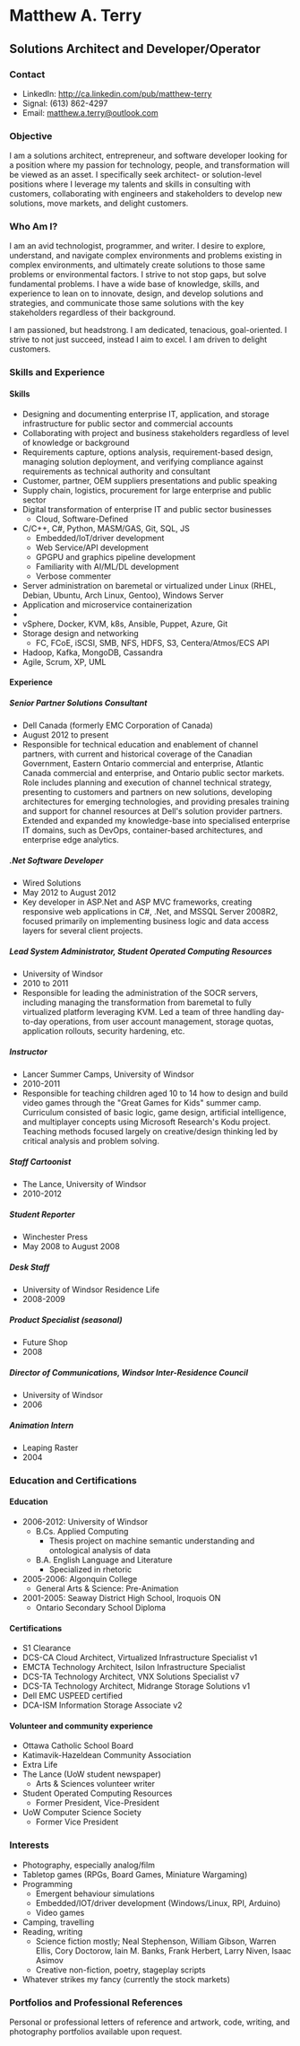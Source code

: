 # Matthew A. Terry
## Solutions Architect and Developer/Operator
### Contact

  - LinkedIn: http://ca.linkedin.com/pub/matthew-terry
  - Signal: (613) 862-4297
  - Email: matthew.a.terry@outlook.com

### Objective

I am a solutions architect, entrepreneur, and software developer looking for a position where my passion for technology, people, and transformation will be viewed as an asset. I specifically seek architect- or solution-level positions where I leverage my talents and skills in consulting with customers, collaborating with engineers and stakeholders to develop new solutions, move markets, and delight customers.

### Who Am I?

I am an avid technologist, programmer, and writer. I desire to explore, understand, and navigate complex environments and problems existing in complex environments, and ultimately create solutions to those same problems or environmental factors. I strive to not stop gaps, but solve fundamental problems. I have a wide base of knowledge, skills, and experience to lean on to innovate, design, and develop solutions and strategies, and communicate those same solutions with the key stakeholders regardless of their background.

I am passioned, but headstrong. I am dedicated, tenacious, goal-oriented. I strive to not just succeed, instead I aim to excel. I am driven to delight customers.

### Skills and Experience
#### Skills

  - Designing and documenting enterprise IT, application, and storage infrastructure for public sector and commercial accounts
  - Collaborating with project and business stakeholders regardless of level of knowledge or background
  - Requirements capture, options analysis, requirement-based design, managing solution deployment, and verifying compliance against requirements as technical authority and consultant
  - Customer, partner, OEM suppliers presentations and public speaking
  - Supply chain, logistics, procurement for large enterprise and public sector
  - Digital transformation of enterprise IT and public sector businesses
    - Cloud, Software-Defined
  - C/C++, C#, Python, MASM/GAS, Git, SQL, JS
    - Embedded/IoT/driver development
	- Web Service/API development
	- GPGPU and graphics pipeline development
	- Familiarity with AI/ML/DL development
	- Verbose commenter
  - Server administration on baremetal or virtualized under Linux (RHEL, Debian, Ubuntu, Arch Linux, Gentoo), Windows Server
  - Application and microservice containerization
  - 
  - vSphere, Docker, KVM, k8s, Ansible, Puppet, Azure, Git
  - Storage design and networking
    - FC, FCoE, iSCSI, SMB, NFS, HDFS, S3, Centera/Atmos/ECS API
  - Hadoop, Kafka, MongoDB, Cassandra
  - Agile, Scrum, XP, UML

#### Experience
##### Senior Partner Solutions Consultant

  - Dell Canada (formerly EMC Corporation of Canada)
  - August 2012 to present
  - Responsible for technical education and enablement of channel partners, with current and historical coverage of the Canadian Government, Eastern Ontario commercial and enterprise, Atlantic Canada commercial and enterprise, and Ontario public sector markets. Role includes planning and execution of channel technical strategy, presenting to customers and partners on new solutions, developing architectures for emerging technologies, and providing presales training and support for channel resources at Dell's solution provider partners. Extended and expanded my knowledge-base into specialised enterprise IT domains, such as DevOps, container-based architectures, and enterprise edge analytics.
  
##### .Net Software Developer
  - Wired Solutions
  - May 2012 to August 2012
  - Key developer in ASP.Net and ASP MVC frameworks, creating responsive web applications in C#, .Net, and MSSQL Server 2008R2, focused primarily on implementing business logic and data access layers for several client projects.
  
##### Lead System Administrator, Student Operated Computing Resources

  - University of Windsor
  - 2010 to 2011
  - Responsible for leading the administration of the SOCR servers, including managing the transformation from baremetal to fully virtualized platform leveraging KVM. Led a team of three handling day-to-day operations, from user account management, storage quotas, application rollouts, security hardening, etc.
  
##### Instructor

  - Lancer Summer Camps, University of Windsor
  - 2010-2011
  - Responsible for teaching children aged 10 to 14 how to design and build video games through the "Great Games for Kids" summer camp. Curriculum consisted of basic logic, game design, artificial intelligence, and multiplayer concepts using Microsoft Research's Kodu project. Teaching methods focused largely on creative/design thinking led by critical analysis and problem solving.
  
##### Staff Cartoonist

  - The Lance, University of Windsor
  - 2010-2012
  
##### Student Reporter

  - Winchester Press
  - May 2008 to August 2008
  
##### Desk Staff

  - University of Windsor Residence Life
  - 2008-2009
  
##### Product Specialist (seasonal)

  - Future Shop
  - 2008
  
##### Director of Communications, Windsor Inter-Residence Council

  - University of Windsor
  - 2006
  
##### Animation Intern

  - Leaping Raster
  - 2004

### Education and Certifications
#### Education

  - 2006-2012: University of Windsor
    - B.Cs. Applied Computing
	  - Thesis project on machine semantic understanding and ontological analysis of data	  
	- B.A. English Language and Literature
	  - Specialized in rhetoric
  - 2005-2006: Algonquin College
    - General Arts & Science: Pre-Animation
  - 2001-2005: Seaway District High School, Iroquois ON
    - Ontario Secondary School Diploma

#### Certifications

  - S1 Clearance
  - DCS-CA Cloud Architect, Virtualized Infrastructure Specialist v1
  - EMCTA Technology Architect, Isilon Infrastructure Specialist
  - DCS-TA Technology Architect, VNX Solutions Specialist v7
  - DCS-TA Technology Architect, Midrange Storage Solutions v1
  - Dell EMC USPEED certified
  - DCA-ISM Information Storage Associate v2

#### Volunteer and community experience

 - Ottawa Catholic School Board
 - Katimavik-Hazeldean Community Association
 - Extra Life
 - The Lance (UoW student newspaper)
   - Arts & Sciences volunteer writer
 - Student Operated Computing Resources
   - Former President, Vice-President
 - UoW Computer Science Society
   - Former Vice President

### Interests

  - Photography, especially analog/film
  - Tabletop games (RPGs, Board Games, Miniature Wargaming)
  - Programming
    - Emergent behaviour simulations
	- Embedded/IOT/driver development (Windows/Linux, RPI, Arduino)
	- Video games
  - Camping, travelling
  - Reading, writing
    - Science fiction mostly; Neal Stephenson, William Gibson, Warren Ellis, Cory Doctorow, Iain M. Banks, Frank Herbert, Larry Niven, Isaac Asimov
	- Creative non-fiction, poetry, stageplay scripts
  - Whatever strikes my fancy (currently the stock markets)
  
### Portfolios and Professional References

Personal or professional letters of reference and artwork, code, writing, and photography portfolios available upon request.

